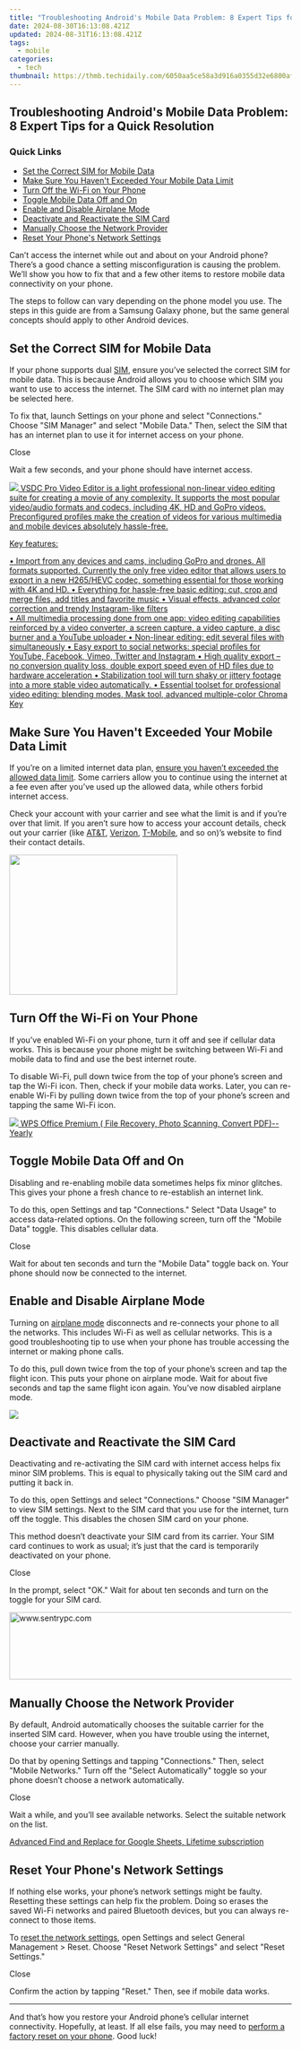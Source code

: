```yaml
---
title: "Troubleshooting Android's Mobile Data Problem: 8 Expert Tips for a Quick Resolution"
date: 2024-08-30T16:13:08.421Z
updated: 2024-08-31T16:13:08.421Z
tags:
  - mobile
categories:
  - tech
thumbnail: https://thmb.techidaily.com/6050aa5ce58a3d916a0355d32e6800af8938ccf6ad706af2327feef0ddd5dc8b.jpg
---
```


## Troubleshooting Android's Mobile Data Problem: 8 Expert Tips for a Quick Resolution

### Quick Links

* [Set the Correct SIM for Mobile Data](https://android-location-track.techidaily.com/in-2024-how-to-spy-on-text-messages-from-computer-and-infinix-smart-8-drfone-by-drfone-virtual-android/)
* [Make Sure You Haven't Exceeded Your Mobile Data Limit](https://iphone-unlock.techidaily.com/in-2024-4-ways-to-unlock-iphone-14-plus-to-use-usb-accessories-without-passcode-drfone-by-drfone-ios/)
* [Turn Off the Wi-Fi on Your Phone](https://fake-location.techidaily.com/how-to-fix-oneplus-nord-n30-5g-find-my-friends-no-location-found-drfone-by-drfone-virtual-android/)
* [Toggle Mobile Data Off and On](https://tiktok-videos.techidaily.com/new-keep-your-content-safe-guidelines-for-clearance-of-tiktok-videos-for-2024/)
* [Enable and Disable Airplane Mode](https://screen-sharing-recording.techidaily.com/2024-approved-premier-ios-choice-best-emulators-of-psp-games/)
* [Deactivate and Reactivate the SIM Card](https://location-social.techidaily.com/in-2024-4-most-known-ways-to-find-someone-on-tinder-for-apple-iphone-14-pro-max-by-name-drfone-by-drfone-virtual-ios/)
* [Manually Choose the Network Provider](https://fox-info.techidaily.com/2024-approved-master-the-science-and-art-of-attention-grabbing-titles/)
* [Reset Your Phone's Network Settings](https://vimeo-videos.techidaily.com/updated-2024-approved-flashback-to-fame-vimeo-glimpse/)

 Can’t access the internet while out and about on your Android phone? There’s a good chance a setting misconfiguration is causing the problem. We’ll show you how to fix that and a few other items to restore mobile data connectivity on your phone.

 The steps to follow can vary depending on the phone model you use. The steps in this guide are from a Samsung Galaxy phone, but the same general concepts should apply to other Android devices.

##  Set the Correct SIM for Mobile Data

 If your phone supports dual [SIM](https://remote-screen-capture.techidaily.com/in-2024-superior-video-editing-software-for-online-sessions/), ensure you’ve selected the correct SIM for mobile data. This is because Android allows you to choose which SIM you want to use to access the internet. The SIM card with no internet plan may be selected here.

 To fix that, launch Settings on your phone and select "Connections." Choose "SIM Manager" and select "Mobile Data." Then, select the SIM that has an internet plan to use it for internet access on your phone.

Close 

 Wait a few seconds, and your phone should have internet access.

<!-- affiliate ads begin -->
<a href="https://secure.2checkout.com/order/checkout.php?PRODS=4693127&QTY=1&AFFILIATE=108875&CART=1"><img src="https://www.videosoftdev.com/images/video_editor/screenshots/1.jpg" border="0">
VSDC Pro Video Editor is a light professional non-linear video editing suite for creating a movie of any complexity. It supports the most popular video/audio formats and codecs, including 4K, HD and GoPro videos. Preconfigured profiles make the creation of videos for various multimedia and mobile devices absolutely hassle-free.

Key features:

•	Import from any devices and cams, including GoPro and drones. All formats supported. Сurrently the only free video editor that allows users to export in a new H265/HEVC codec, something essential for those working with 4K and HD.
•	Everything for hassle-free basic editing: cut, crop and merge files, add titles and favorite music
•	Visual effects, advanced color correction and trendy Instagram-like filters   
•	All multimedia processing done from one app: video editing capabilities reinforced by  a video converter, a screen capture, a video capture, a disc burner and a YouTube uploader
•	Non-linear editing: edit several files with simultaneously 
•	Easy export to social networks: special profiles for YouTube, Facebook, Vimeo, Twitter and Instagram
•	High quality export – no conversion quality loss, double export speed even of HD files due to hardware acceleration
•	Stabilization tool will turn shaky or jittery footage into a more stable video automatically. 
•	Essential toolset for professional video editing: blending modes, Mask tool, advanced multiple-color Chroma Key  
</a>
<!-- affiliate ads end -->
##  Make Sure You Haven't Exceeded Your Mobile Data Limit

 If you’re on a limited internet data plan, [ensure you haven’t exceeded the allowed data limit](https://win-howtos.techidaily.com/how-to-get-the-brightness-control-back-in-working-order-on-windows-11/). Some carriers allow you to continue using the internet at a fee even after you’ve used up the allowed data, while others forbid internet access.

 Check your account with your carrier and see what the limit is and if you’re over that limit. If you aren’t sure how to access your account details, check out your carrier (like [AT&T](https://www.anrdoezrs.net/links/3607085/type/dlg/sid/UUhtgUeUpU2003858/https://www.att.com/support/contact-us/), [Verizon](https://www.anrdoezrs.net/links/3607085/type/dlg/sid/UUhtgUeUpU2003858/https://www.verizon.com/support/contact-us/), [T-Mobile](https://www.t-mobile.com/contact-us), and so on)’s website to find their contact details.

<!-- affiliate ads begin -->
<a href="https://printrendy.pxf.io/c/5597632/1453719/17020" target="_top" id="1453719"><img src="//a.impactradius-go.com/display-ad/17020-1453719" border="0" alt="" width="300" height="250"/></a><img height="0" width="0" src="https://imp.pxf.io/i/5597632/1453719/17020" style="position:absolute;visibility:hidden;" border="0" />
<!-- affiliate ads end -->
##  Turn Off the Wi-Fi on Your Phone

 If you’ve enabled Wi-Fi on your phone, turn it off and see if cellular data works. This is because your phone might be switching between Wi-Fi and mobile data to find and use the best internet route.

 To disable Wi-Fi, pull down twice from the top of your phone’s screen and tap the Wi-Fi icon. Then, check if your mobile data works. Later, you can re-enable Wi-Fi by pulling down twice from the top of your phone’s screen and tapping the same Wi-Fi icon.

<!-- affiliate ads begin -->
<a href="https://secure.2checkout.com/order/checkout.php?PRODS=38729081&QTY=1&AFFILIATE=108875&CART=1"><img src="https://website-prod.cache.wpscdn.com/img/wps-writer-free-word-processor-1x.3d9c80d.png" border="0">
WPS Office Premium ( File Recovery, Photo Scanning, Convert PDF)--Yearly</a>
<!-- affiliate ads end -->
##  Toggle Mobile Data Off and On

 Disabling and re-enabling mobile data sometimes helps fix minor glitches. This gives your phone a fresh chance to re-establish an internet link.

 To do this, open Settings and tap "Connections." Select "Data Usage" to access data-related options. On the following screen, turn off the "Mobile Data" toggle. This disables cellular data.

Close 

 Wait for about ten seconds and turn the "Mobile Data" toggle back on. Your phone should now be connected to the internet.

##  Enable and Disable Airplane Mode

 Turning on [airplane mode](https://audio-shaping.techidaily.com/updated-in-2024-cutting-edge-audio-tools-for-iphone-and-ipad-enthusiasts/) disconnects and re-connects your phone to all the networks. This includes Wi-Fi as well as cellular networks. This is a good troubleshooting tip to use when your phone has trouble accessing the internet or making phone calls.

 To do this, pull down twice from the top of your phone’s screen and tap the flight icon. This puts your phone on airplane mode. Wait for about five seconds and tap the same flight icon again. You’ve now disabled airplane mode.

<!-- affiliate ads begin -->
<a href="https://secure.2checkout.com/order/checkout.php?PRODS=3851691&QTY=1&AFFILIATE=108875&CART=1"><img src="http://www.aiseesoft.com/avangate/30p/banner.jpg" border="0"></a>
<!-- affiliate ads end -->
##  Deactivate and Reactivate the SIM Card

 Deactivating and re-activating the SIM card with internet access helps fix minor SIM problems. This is equal to physically taking out the SIM card and putting it back in.

 To do this, open Settings and select "Connections." Choose "SIM Manager" to view SIM settings. Next to the SIM card that you use for the internet, turn off the toggle. This disables the chosen SIM card on your phone.

 This method doesn’t deactivate your SIM card from its carrier. Your SIM card continues to work as usual; it’s just that the card is temporarily deactivated on your phone.

Close 

 In the prompt, select "OK." Wait for about ten seconds and turn on the toggle for your SIM card.

<!-- affiliate ads begin -->
<a href="https://sentrypc.7eer.net/c/5597632/398457/3022" target="_top" id="398457"><img src="//a.impactradius-go.com/display-ad/3022-398457" border="0" alt="www.sentrypc.com" width="980" height="120"/></a><img height="0" width="0" src="https://sentrypc.7eer.net/i/5597632/398457/3022" style="position:absolute;visibility:hidden;" border="0" />
<!-- affiliate ads end -->
##  Manually Choose the Network Provider

 By default, Android automatically chooses the suitable carrier for the inserted SIM card. However, when you have trouble using the internet, choose your carrier manually.

 Do that by opening Settings and tapping "Connections." Then, select "Mobile Networks." Turn off the "Select Automatically" toggle so your phone doesn’t choose a network automatically.

Close 

 Wait a while, and you’ll see available networks. Select the suitable network on the list.

<!-- affiliate ads begin -->
<a href="https://secure.2checkout.com/order/checkout.php?PRODS=4729642&QTY=1&AFFILIATE=108875&CART=1">Advanced Find and Replace for Google Sheets, Lifetime subscription</a>
<!-- affiliate ads end -->
##  Reset Your Phone's Network Settings

 If nothing else works, your phone’s network settings might be faulty. Resetting these settings can help fix the problem. Doing so erases the saved Wi-Fi networks and paired Bluetooth devices, but you can always re-connect to those items.

 To [reset the network settings](https://buynow-info.techidaily.com/unveiling-the-best-smart-speaker-for-melody-lovers-the-nest-audio-assessment/), open Settings and select General Management > Reset. Choose "Reset Network Settings" and select "Reset Settings."

Close 

 Confirm the action by tapping "Reset." Then, see if mobile data works.

---

 And that’s how you restore your Android phone’s cellular internet connectivity. Hopefully, at least. If all else fails, you may need to [perform a factory reset on your phone](https://apple-account.techidaily.com/in-2024-how-to-get-the-apple-id-verification-code-from-apple-iphone-14-in-the-best-ways-by-drfone-ios/). Good luck!

<ins class="adsbygoogle"
     style="display:block"
     data-ad-format="autorelaxed"
     data-ad-client="ca-pub-7571918770474297"
     data-ad-slot="1223367746"></ins>



<ins class="adsbygoogle"
     style="display:block"
     data-ad-client="ca-pub-7571918770474297"
     data-ad-slot="8358498916"
     data-ad-format="auto"
     data-full-width-responsive="true"></ins>



